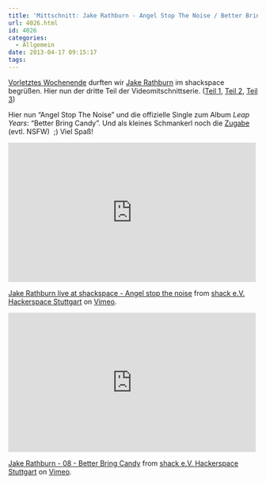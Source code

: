 ```yaml
---
title: 'Mittschnitt: Jake Rathburn - Angel Stop The Noise / Better Bring Candy + Bonus'
url: 4026.html
id: 4026
categories:
  - Allgemein
date: 2013-04-17 09:15:17
tags:
---
```


[Vorletztes Wochenende](https://blog.shackspace.de/?p=3955) durften wir [Jake Rathburn](http://jakerathburn.com/) im shackspace begrüßen. Hier nun der dritte Teil der Videomitschnittserie. ([Teil 1](https://blog.shackspace.de/?p=4002), [Teil 2](https://blog.shackspace.de/?p=4009), [Teil 3](https://blog.shackspace.de/?p=4024))

Hier nun “Angel Stop The Noise” und die offizielle Single zum Album _Leap Years_: “Better Bring Candy”. Und als kleines Schmankerl noch die [Zugabe ](https://vimeo.com/63808922)(evtl. NSFW)  ;) Viel Spaß!

<iframe src="http://player.vimeo.com/video/63808920" height="281" width="500" allowfullscreen="" frameborder="0"></iframe>

[Jake Rathburn live at shackspace - Angel stop the noise](http://vimeo.com/63808920) from [shack e.V. Hackerspace Stuttgart](http://vimeo.com/shackspace) on [Vimeo](http://vimeo.com).

<iframe src="http://player.vimeo.com/video/63808921" height="281" width="500" allowfullscreen="" frameborder="0"></iframe>

[Jake Rathburn - 08 - Better Bring Candy](http://vimeo.com/63808921) from [shack e.V. Hackerspace Stuttgart](http://vimeo.com/shackspace) on [Vimeo](http://vimeo.com).